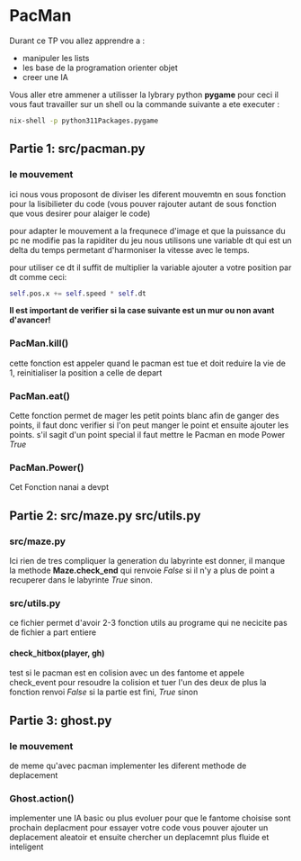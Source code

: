 # PacMan

Durant ce TP vou allez apprendre a :
  - manipuler les lists
 - les base de la programation orienter objet
 - creer une IA

Vous aller etre ammener a utilisser la lybrary python **pygame** pour ceci il vous faut travailler sur un shell ou la commande suivante a ete executer :

```sh
nix-shell -p python311Packages.pygame
```

## Partie 1: src/pacman.py

### le mouvement

ici nous vous proposont de diviser les diferent mouvemtn en sous fonction pour la lisibilieter du code (vous pouver rajouter autant de sous fonction que vous desirer pour alaiger le code)

pour adapter le mouvement a la frequnece d'image et que la puissance du pc ne modifie pas la rapiditer du jeu nous utilisons une variable dt qui est un delta du temps permetant d'harmoniser la vitesse avec le temps.

pour utiliser ce dt il suffit de multiplier la variable ajouter a votre position par dt comme ceci:
```py
self.pos.x += self.speed * self.dt
```

**Il est important de verifier si la case suivante est un mur ou non avant d'avancer!**

### PacMan.kill()
cette fonction est appeler quand le pacman est tue et doit reduire la vie de 1, reinitialiser la position a celle de depart

### PacMan.eat()
Cette fonction permet de mager les petit points blanc afin de ganger des points, il faut donc verifier si l'on peut manger le point et ensuite ajouter les points.
s'il sagit d'un point special il faut mettre le Pacman en mode Power *True*

### PacMan.Power()
Cet Fonction nanai a devpt

## Partie 2: src/maze.py src/utils.py

### src/maze.py
Ici rien de tres compliquer la generation du labyrinte est donner, il manque la methode **Maze.check_end** qui renvoie *False* si il n'y a plus de point a recuperer dans le labyrinte *True* sinon.

### src/utils.py
ce fichier permet d'avoir 2-3 fonction utils au programe qui ne necicite pas de fichier a part entiere

#### check_hitbox(player, gh)
test si le pacman est en colision avec un des fantome et appele check_event pour resoudre la colision et tuer l'un des deux
de plus la fonction renvoi *False* si la partie est fini, *True* sinon

## Partie 3: ghost.py

### le mouvement
de meme qu'avec pacman implementer les diferent methode de deplacement

### Ghost.action()
implementer une IA basic ou plus evoluer pour que le fantome choisise sont prochain deplacment
pour essayer votre code vous pouver ajouter un deplacement aleatoir et ensuite chercher un deplacemnt plus fluide et inteligent
